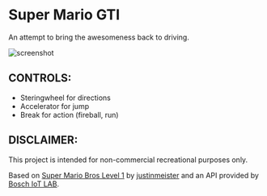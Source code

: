 Super Mario GTI
===============

An attempt to bring the awesomeness back to driving.

![screenshot](https://user-images.githubusercontent.com/11040405/54078585-b5a7a280-42ca-11e9-8fd8-46e7849f9cd1.gif)

CONTROLS:
---------

- Steringwheel for directions
- Accelerator for jump
- Break for action (fireball, run)

DISCLAIMER:
-----------

This project is intended for non-commercial recreational purposes only.

Based on [Super Mario Bros Level 1](https://github.com/justinmeister/Mario-Level-1) by [justinmeister](https://github.com/justinmeister) and an API provided by [Bosch IoT LAB](http://www.iot-lab.ch).
